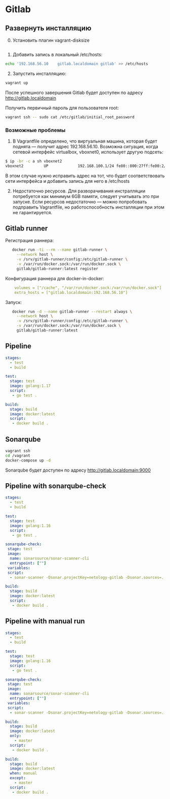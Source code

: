 # Gitlab

## Развернуть инсталляцию

0. Установить плагин vagrant-disksize

```bash

```

1. Добавить запись в локальный /etc/hosts:

```bash
echo '192.168.56.10    gitlab.localdomain gitlab' >> /etc/hosts
```

2. Запустить инсталляцию:

```bash
vagrant up
```

После успешного завершения Gitlab будет доступен по адресу http://gitlab.localdomain

Получить первичный пароль для пользователя root:

```bash
vagrant ssh -- sudo cat /etc/gitlab/initial_root_password
```

### Возможные проблемы

1. В Vagrantfile определено, что виртуальная машина, которая будет поднята — получит адрес 192.168.56.10. Возможна ситуация, когда сетевой интерфейс virtualbox, vboxnet0, использует другую подсеть:

```bash
$ ip -br -c a sh vboxnet2
vboxnet2         UP             192.168.100.1/24 fe80::800:27ff:fe00:2/64
```

В этом случае нужно исправить адрес на тот, что будет соответствовать сети интерфейса и добавить запись для него в /etc/hosts

2. Недостаточно ресурсов. Для разворачивания инстралляции потребуется как минимум 6GB памяти, следует учитывать это при запуске. Если ресурсов недостаточно — можно попробовать подправить Vagrantfile, но работоспособность инсталляции при этом не гарантируется. 

## Gitlab runner

Регистрация раннера:
```bash
   docker run -ti --rm --name gitlab-runner \
     --network host \
     -v /srv/gitlab-runner/config:/etc/gitlab-runner \
     -v /var/run/docker.sock:/var/run/docker.sock \
     gitlab/gitlab-runner:latest register
```

Конфигурация раннера для docker-in-docker:
```yaml
    volumes = ["/cache", "/var/run/docker.sock:/var/run/docker.sock"]
    extra_hosts = ["gitlab.localdomain:192.168.56.10"]
```

Запуск:
```bash
   docker run -d --name gitlab-runner --restart always \
     --network host \
     -v /srv/gitlab-runner/config:/etc/gitlab-runner \
     -v /var/run/docker.sock:/var/run/docker.sock \
     gitlab/gitlab-runner:latest
```

## Pipeline

```yaml
stages:
  - test
  - build

test:
  stage: test
  image: golang:1.17
  script: 
   - go test .

build:
  stage: build
  image: docker:latest
  script:
   - docker build .
```

## Sonarqube

```bash
vagrant ssh
cd /vagrant
docker-compose up -d
```

Sonarqube будет доступен по адресу http://gitlab.localdomain:9000

## Pipeline with sonarqube-check

```yaml
stages:
  - test
  - build

test:
  stage: test
  image: golang:1.16
  script: 
   - go test .

sonarqube-check:
 stage: test
 image:
  name: sonarsource/sonar-scanner-cli
  entrypoint: [""]
 variables:
 script:
  - sonar-scanner -Dsonar.projectKey=netology-gitlab -Dsonar.sources=. -Dsonar.host.url=http://gitlab.localdomain:9000 -Dsonar.login=a778675a32f0d9d6455a3d502f4e2838e784994d

build:
  stage: build
  image: docker:latest
  script:
   - docker build .
```

## Pipeline with manual run

```yaml
stages:
  - test
  - build

test:
  stage: test
  image: golang:1.16
  script: 
   - go test .

sonarqube-check:
 stage: test
 image:
  name: sonarsource/sonar-scanner-cli
  entrypoint: [""]
 variables:
 script:
  - sonar-scanner -Dsonar.projectKey=netology-gitlab -Dsonar.sources=. -Dsonar.host.url=http://gitlab.localdomain:9000 -Dsonar.login=a778675a32f0d9d6455a3d502f4e2838e784994d

build:
  stage: build
  image: docker:latest
  only:
    - master
  script:
   - docker build .

build:
  stage: build
  image: docker:latest
  when: manual
  except:
    - master
  script:
   - docker build .
```